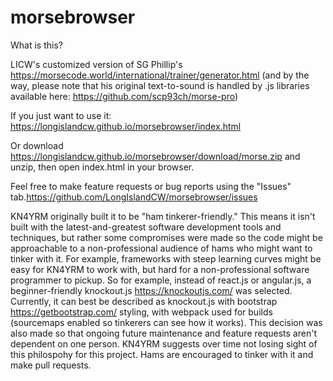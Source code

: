 # morsebrowser

What is this?

LICW's customized version of SG Phillip's https://morsecode.world/international/trainer/generator.html (and by the way, please note that his original text-to-sound is handled by .js libraries available here: https://github.com/scp93ch/morse-pro)

If you just want to use it: https://longislandcw.github.io/morsebrowser/index.html

Or download https://longislandcw.github.io/morsebrowser/download/morse.zip and unzip, then open index.html in your browser.

Feel free to make feature requests or bug reports using the "Issues" tab.https://github.com/LongIslandCW/morsebrowser/issues

KN4YRM originally built it to be "ham tinkerer-friendly." This means it isn't built with the latest-and-greatest software development tools and techniques, but rather some compromises were made so the code might be approachable to a non-professional audience of hams who might want to tinker with it. For example, frameworks with steep learning curves might be easy for KN4YRM to work with, but hard for a non-professional software programmer to pickup. So for example, instead of react.js or angular.js, a beginner-friendly knockout.js https://knockoutjs.com/ was selected. Currently, it can best be described as knockout.js with bootstrap https://getbootstrap.com/ styling, with webpack used for builds (sourcemaps enabled so tinkerers can see how it works). This decision was also made so that ongoing future maintenance and feature requests aren't dependent on one person. KN4YRM suggests over time not losing sight of this philospohy for this project. Hams are encouraged to tinker with it and make pull requests.
